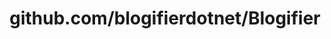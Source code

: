 ---
layout: post
title: github.com/blogifierdotnet/Blogifier
categories: link
tags: [انگلیسی, گیت‌هاب, برنامه‌نویسی]
---